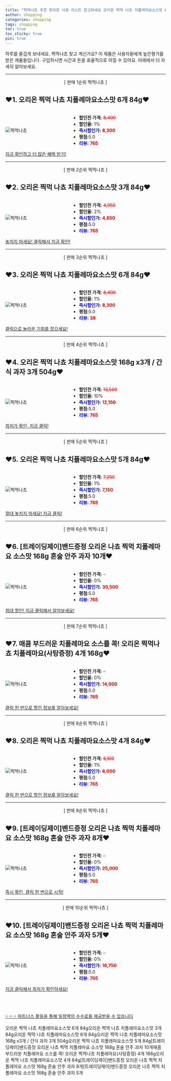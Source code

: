```yaml
---
title: "찍먹나쵸 추천 편리한 사용 리스트 참고하세요 오리온 찍먹 나쵸 치폴레마요소스맛 6개"
author: shopping
categories: shopping
tags: shopping
toc: true
toc_sticky: true
pin: true
---
```

하루를 즐겁게 보내세요. 찍먹나쵸 찾고 계신가요? 이 제품은 사용자들에게 높은평가를 받은 제품들입니다. 구입하시면 시간과 돈을 효율적으로 아낄 수 있어요. 아래에서 더 자세히 알아보세요.

---
<p class="toplist" style="margin: 0 auto; display: block; width: fit-content;">[ 판매 1순위 찍먹나쵸 ]</p>

<h2><strong>❤️1. 오리온 찍먹 나쵸 치폴레마요소스맛 6개 84g❤️</strong></h2>

<div style="display: flex; align-items: center;">
    <div style="flex: 0.4;">
        <img src="https://thumbnail9.coupangcdn.com/thumbnails/remote/230x230ex/image/retail/images/1b3e88a3-ee26-48c7-8c16-75c0924902771857669508997266139.png" alt="찍먹나쵸" style="max-width: 100%;">
    </div>
    <div style="flex: 0.6; margin-left: 10px;">
        <ul>
            <li><strong>할인전 가격:</strong> <del style="color: red;">8,400</del></li>
            <li><strong>할인율:</strong> 1%</li>
            <li><span style='color:blue'><strong>즉시할인가:</strong></span> <span style='color:red'><strong>8,300</strong></span></li>
            <li><strong>평점:</strong>5.0</li>
            <li><span style='color:blue'><strong>리뷰:</strong></span> <span style='color:red'><strong>765</strong></span></li>
        </ul>
    </div>
</div>
<div class="center">
    <a href="https://selin100587.github.io?lptag=AF9450613&subid=githubio&pageKey=7598832976&traceid=V0-153&itemId=20535656452&vendorItemId=87612467873" class="myButton">
        지금 확인하고 더 많은 혜택 받기!
    </a>
</div>


---
<p class="toplist" style="margin: 0 auto; display: block; width: fit-content;">[ 판매 2순위 찍먹나쵸 ]</p>

<h2><strong>❤️2. 오리온 찍먹 나쵸 치폴레마요소스맛 3개 84g❤️</strong></h2>

<div style="display: flex; align-items: center;">
    <div style="flex: 0.4;">
        <img src="https://thumbnail6.coupangcdn.com/thumbnails/remote/230x230ex/image/retail/images/268e3cc3-ea43-416b-8705-8464d3fe6fda5859514695022775754.png" alt="찍먹나쵸" style="max-width: 100%;">
    </div>
    <div style="flex: 0.6; margin-left: 10px;">
        <ul>
            <li><strong>할인전 가격:</strong> <del style="color: red;">4,950</del></li>
            <li><strong>할인율:</strong> 2%</li>
            <li><span style='color:blue'><strong>즉시할인가:</strong></span> <span style='color:red'><strong>4,850</strong></span></li>
            <li><strong>평점:</strong>5.0</li>
            <li><span style='color:blue'><strong>리뷰:</strong></span> <span style='color:red'><strong>765</strong></span></li>
        </ul>
    </div>
</div>
<div class="center">
    <a href="https://selin100587.github.io?lptag=AF9450613&subid=githubio&pageKey=7598832976&traceid=V0-153&itemId=20535656266&vendorItemId=87612467700" class="myButton">
        놓치지 마세요! 클릭해서 지금 확인!
    </a>
</div>


---
<p class="toplist" style="margin: 0 auto; display: block; width: fit-content;">[ 판매 3순위 찍먹나쵸 ]</p>

<h2><strong>❤️3. 오리온 찍먹 나쵸 치폴레마요소스맛 6개 84g❤️</strong></h2>

<div style="display: flex; align-items: center;">
    <div style="flex: 0.4;">
        <img src="https://thumbnail9.coupangcdn.com/thumbnails/remote/230x230ex/image/retail/images/1b3e88a3-ee26-48c7-8c16-75c0924902771857669508997266139.png" alt="찍먹나쵸" style="max-width: 100%;">
    </div>
    <div style="flex: 0.6; margin-left: 10px;">
        <ul>
            <li><strong>할인전 가격:</strong> <del style="color: red;">8,400</del></li>
            <li><strong>할인율:</strong> 1%</li>
            <li><span style='color:blue'><strong>즉시할인가:</strong></span> <span style='color:red'><strong>8,300</strong></span></li>
            <li><strong>평점:</strong>5.0</li>
            <li><span style='color:blue'><strong>리뷰:</strong></span> <span style='color:red'><strong>38</strong></span></li>
        </ul>
    </div>
</div>
<div class="center">
    <a href="https://selin100587.github.io?lptag=AF9450613&subid=githubio&pageKey=7852115185&traceid=V0-153&itemId=21404471737&vendorItemId=88461046460" class="myButton">
        클릭으로 놀라운 기회를 잡으세요!
    </a>
</div>


---
<p class="toplist" style="margin: 0 auto; display: block; width: fit-content;">[ 판매 4순위 찍먹나쵸 ]</p>

<h2><strong>❤️4. 오리온 찍먹 나쵸 치폴레마요소스맛 168g x3개 / 간식 과자 3개 504g❤️</strong></h2>

<div style="display: flex; align-items: center;">
    <div style="flex: 0.4;">
        <img src="https://thumbnail10.coupangcdn.com/thumbnails/remote/230x230ex/image/vendor_inventory/610a/a128938d8d877e57e6906ae70a678bf7ccd8dd0e6f5f92b1c115a5ff9cb9.jpg" alt="찍먹나쵸" style="max-width: 100%;">
    </div>
    <div style="flex: 0.6; margin-left: 10px;">
        <ul>
            <li><strong>할인전 가격:</strong> <del style="color: red;">13,500</del></li>
            <li><strong>할인율:</strong> 10%</li>
            <li><span style='color:blue'><strong>즉시할인가:</strong></span> <span style='color:red'><strong>12,150</strong></span></li>
            <li><strong>평점:</strong>5.0</li>
            <li><span style='color:blue'><strong>리뷰:</strong></span> <span style='color:red'><strong>765</strong></span></li>
        </ul>
    </div>
</div>
<div class="center">
    <a href="https://selin100587.github.io?lptag=AF9450613&subid=githubio&pageKey=7598832976&traceid=V0-153&itemId=20270794811&vendorItemId=87357907933" class="myButton">
        최저가 확인, 지금 클릭!
    </a>
</div>


---
<p class="toplist" style="margin: 0 auto; display: block; width: fit-content;">[ 판매 5순위 찍먹나쵸 ]</p>

<h2><strong>❤️5. 오리온 찍먹 나쵸 치폴레마요소스맛 5개 84g❤️</strong></h2>

<div style="display: flex; align-items: center;">
    <div style="flex: 0.4;">
        <img src="https://thumbnail8.coupangcdn.com/thumbnails/remote/230x230ex/image/retail/images/7875af5d-18c5-4969-ac75-d1ebbb9dfe473089124328162687684.png" alt="찍먹나쵸" style="max-width: 100%;">
    </div>
    <div style="flex: 0.6; margin-left: 10px;">
        <ul>
            <li><strong>할인전 가격:</strong> <del style="color: red;">7,250</del></li>
            <li><strong>할인율:</strong> 1%</li>
            <li><span style='color:blue'><strong>즉시할인가:</strong></span> <span style='color:red'><strong>7,150</strong></span></li>
            <li><strong>평점:</strong>5.0</li>
            <li><span style='color:blue'><strong>리뷰:</strong></span> <span style='color:red'><strong>765</strong></span></li>
        </ul>
    </div>
</div>
<div class="center">
    <a href="https://selin100587.github.io?lptag=AF9450613&subid=githubio&pageKey=7598832976&traceid=V0-153&itemId=20535656453&vendorItemId=87612467878" class="myButton">
        절대 놓치지 마세요! 지금 클릭!
    </a>
</div>


---
<p class="toplist" style="margin: 0 auto; display: block; width: fit-content;">[ 판매 6순위 찍먹나쵸 ]</p>

<h2><strong>❤️6. [트레이딩제이]밴드증정 오리온 나쵸 찍먹 치폴레마요 소스맛 168g 혼술 안주 과자 10개❤️</strong></h2>

<div style="display: flex; align-items: center;">
    <div style="flex: 0.4;">
        <img src="https://thumbnail10.coupangcdn.com/thumbnails/remote/230x230ex/image/vendor_inventory/933c/10fa43d43c90489800c398f54d82d60e519a5b932b3263a64a8fae7573e5.jpg" alt="찍먹나쵸" style="max-width: 100%;">
    </div>
    <div style="flex: 0.6; margin-left: 10px;">
        <ul>
            <li><strong>할인전 가격:</strong> <del style="color: red;">-</del></li>
            <li><strong>할인율:</strong> 0%</li>
            <li><span style='color:blue'><strong>즉시할인가:</strong></span> <span style='color:red'><strong>30,500</strong></span></li>
            <li><strong>평점:</strong>5.0</li>
            <li><span style='color:blue'><strong>리뷰:</strong></span> <span style='color:red'><strong>765</strong></span></li>
        </ul>
    </div>
</div>
<div class="center">
    <a href="https://selin100587.github.io?lptag=AF9450613&subid=githubio&pageKey=7598832976&traceid=V0-153&itemId=20208545917&vendorItemId=87298716036" class="myButton">
        최대 할인! 지금 클릭해서 알아보세요!
    </a>
</div>


---
<p class="toplist" style="margin: 0 auto; display: block; width: fit-content;">[ 판매 7순위 찍먹나쵸 ]</p>

<h2><strong>❤️7. 매콤 부드러운 치폴레마요 소스를 콕! 오리온 찍먹나쵸 치폴레마요(사탕증정) 4개 168g❤️</strong></h2>

<div style="display: flex; align-items: center;">
    <div style="flex: 0.4;">
        <img src="https://thumbnail10.coupangcdn.com/thumbnails/remote/230x230ex/image/vendor_inventory/baba/4e83ca554da76c2e3559347e6b54a706b277c5eb34bbae5fee25441ab3a0.jpg" alt="찍먹나쵸" style="max-width: 100%;">
    </div>
    <div style="flex: 0.6; margin-left: 10px;">
        <ul>
            <li><strong>할인전 가격:</strong> <del style="color: red;">-</del></li>
            <li><strong>할인율:</strong> 0%</li>
            <li><span style='color:blue'><strong>즉시할인가:</strong></span> <span style='color:red'><strong>14,000</strong></span></li>
            <li><strong>평점:</strong>5.0</li>
            <li><span style='color:blue'><strong>리뷰:</strong></span> <span style='color:red'><strong>765</strong></span></li>
        </ul>
    </div>
</div>
<div class="center">
    <a href="https://selin100587.github.io?lptag=AF9450613&subid=githubio&pageKey=7598832976&traceid=V0-153&itemId=20096453642&vendorItemId=87298716082" class="myButton">
        클릭 한 번으로 할인 정보를 알아보세요!
    </a>
</div>


---
<p class="toplist" style="margin: 0 auto; display: block; width: fit-content;">[ 판매 8순위 찍먹나쵸 ]</p>

<h2><strong>❤️8. 오리온 찍먹 나쵸 치폴레마요소스맛 4개 84g❤️</strong></h2>

<div style="display: flex; align-items: center;">
    <div style="flex: 0.4;">
        <img src="https://thumbnail10.coupangcdn.com/thumbnails/remote/230x230ex/image/retail/images/90c9e8c0-2cd2-4a7b-a3b9-4c2c48e1153a3562921758818427874.png" alt="찍먹나쵸" style="max-width: 100%;">
    </div>
    <div style="flex: 0.6; margin-left: 10px;">
        <ul>
            <li><strong>할인전 가격:</strong> <del style="color: red;">6,100</del></li>
            <li><strong>할인율:</strong> 1%</li>
            <li><span style='color:blue'><strong>즉시할인가:</strong></span> <span style='color:red'><strong>6,000</strong></span></li>
            <li><strong>평점:</strong>5.0</li>
            <li><span style='color:blue'><strong>리뷰:</strong></span> <span style='color:red'><strong>765</strong></span></li>
        </ul>
    </div>
</div>
<div class="center">
    <a href="https://selin100587.github.io?lptag=AF9450613&subid=githubio&pageKey=7598832976&traceid=V0-153&itemId=20535656259&vendorItemId=87612467664" class="myButton">
        클릭 한 번으로 할인 정보를 알아보세요!
    </a>
</div>


---
<p class="toplist" style="margin: 0 auto; display: block; width: fit-content;">[ 판매 9순위 찍먹나쵸 ]</p>

<h2><strong>❤️9. [트레이딩제이]밴드증정 오리온 나쵸 찍먹 치폴레마요 소스맛 168g 혼술 안주 과자 8개❤️</strong></h2>

<div style="display: flex; align-items: center;">
    <div style="flex: 0.4;">
        <img src="https://thumbnail6.coupangcdn.com/thumbnails/remote/230x230ex/image/vendor_inventory/9bc3/286bfb647130fa9f583ae7c6e65320a76680fef9ed42ee55e60c7c3a43e8.jpg" alt="찍먹나쵸" style="max-width: 100%;">
    </div>
    <div style="flex: 0.6; margin-left: 10px;">
        <ul>
            <li><strong>할인전 가격:</strong> <del style="color: red;">-</del></li>
            <li><strong>할인율:</strong> 0%</li>
            <li><span style='color:blue'><strong>즉시할인가:</strong></span> <span style='color:red'><strong>25,000</strong></span></li>
            <li><strong>평점:</strong>5.0</li>
            <li><span style='color:blue'><strong>리뷰:</strong></span> <span style='color:red'><strong>765</strong></span></li>
        </ul>
    </div>
</div>
<div class="center">
    <a href="https://selin100587.github.io?lptag=AF9450613&subid=githubio&pageKey=7598832976&traceid=V0-153&itemId=20208545920&vendorItemId=87298716051" class="myButton">
        즉시 확인, 클릭 한 번으로 시작!
    </a>
</div>


---
<p class="toplist" style="margin: 0 auto; display: block; width: fit-content;">[ 판매 10순위 찍먹나쵸 ]</p>

<h2><strong>❤️10. [트레이딩제이]밴드증정 오리온 나쵸 찍먹 치폴레마요 소스맛 168g 혼술 안주 과자 5개❤️</strong></h2>

<div style="display: flex; align-items: center;">
    <div style="flex: 0.4;">
        <img src="https://thumbnail8.coupangcdn.com/thumbnails/remote/230x230ex/image/vendor_inventory/7cd3/3e4d7803f1801aa8bb7b512bee7d9860dbb2ffe4c0bd6a120b98d685e44d.jpg" alt="찍먹나쵸" style="max-width: 100%;">
    </div>
    <div style="flex: 0.6; margin-left: 10px;">
        <ul>
            <li><strong>할인전 가격:</strong> <del style="color: red;">-</del></li>
            <li><strong>할인율:</strong> 0%</li>
            <li><span style='color:blue'><strong>즉시할인가:</strong></span> <span style='color:red'><strong>16,750</strong></span></li>
            <li><strong>평점:</strong>5.0</li>
            <li><span style='color:blue'><strong>리뷰:</strong></span> <span style='color:red'><strong>765</strong></span></li>
        </ul>
    </div>
</div>
<div class="center">
    <a href="https://selin100587.github.io?lptag=AF9450613&subid=githubio&pageKey=7598832976&traceid=V0-153&itemId=20208545915&vendorItemId=87298716024" class="myButton">
        지금 클릭해서 최저가 확인하세요!
    </a>
</div>

<br><br><br>[💦 💦 💦 파트너스 활동을 통해 일정액의 수수료를 제공받을 수 있습니다](https://link.coupang.com/a/bcpT2c)<br><br>오리온 찍먹 나쵸 치폴레마요소스맛 6개 84g오리온 찍먹 나쵸 치폴레마요소스맛 3개 84g오리온 찍먹 나쵸 치폴레마요소스맛 6개 84g오리온 찍먹 나쵸 치폴레마요소스맛 168g x3개 / 간식 과자 3개 504g오리온 찍먹 나쵸 치폴레마요소스맛 5개 84g[트레이딩제이]밴드증정 오리온 나쵸 찍먹 치폴레마요 소스맛 168g 혼술 안주 과자 10개매콤 부드러운 치폴레마요 소스를 콕! 오리온 찍먹나쵸 치폴레마요(사탕증정) 4개 168g오리온 찍먹 나쵸 치폴레마요소스맛 4개 84g[트레이딩제이]밴드증정 오리온 나쵸 찍먹 치폴레마요 소스맛 168g 혼술 안주 과자 8개[트레이딩제이]밴드증정 오리온 나쵸 찍먹 치폴레마요 소스맛 168g 혼술 안주 과자 5개